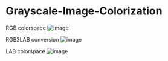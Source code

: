# Grayscale-Image-Colorization

RGB colorspace
![image](https://user-images.githubusercontent.com/58791947/136596238-18fafc16-7188-47f3-aa97-ae9e50b18ebb.png)

RGB2LAB conversion
![image](https://user-images.githubusercontent.com/58791947/136596282-78fba837-65f8-44f1-bc47-19f10964bb2f.png)

LAB colorspace
![image](https://user-images.githubusercontent.com/58791947/136596295-3c0b601e-3b53-4f58-b4b2-8841b8ab81c4.png)
